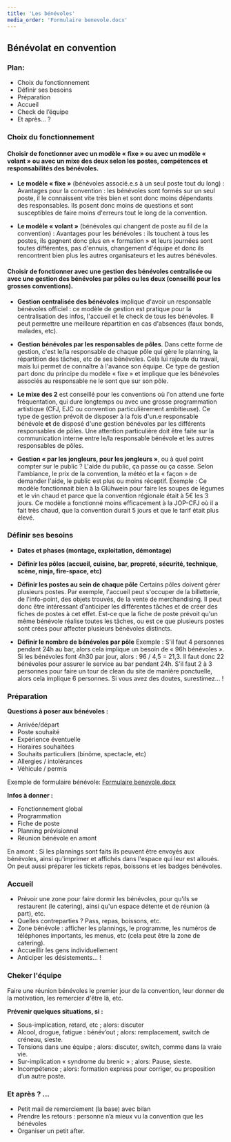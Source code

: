 ```yaml
---
title: 'Les bénévoles'
media_order: 'Formulaire benevole.docx'
---
```


## Bénévolat en convention

### Plan:  
- Choix du fonctionnement  
- Définir ses besoins  
- Préparation  
- Accueil  
- Check de l’équipe  
- Et après… ?

### Choix du fonctionnement  

#### Choisir de fonctionner avec un modèle « fixe » ou avec un modèle « volant » ou avec un mixe des deux selon les postes, compétences et responsabilités des bénévoles.

- **Le modèle « fixe »** (bénévoles associé.e.s à un seul poste tout du long) : 
Avantages pour la convention : les bénévoles sont formés sur un seul poste, il le connaissent vite très bien et sont donc moins dépendants des responsables. Ils posent donc moins de questions et sont susceptibles de faire moins d'erreurs tout le long de la convention.

- **Le modèle « volant »** (bénévoles qui changent de poste au fil de la convention) :
Avantages pour les bénévoles : ils touchent à tous les postes, ils gagnent donc plus en « formation » et leurs journées sont toutes différentes, pas d'ennuis, changement d'équipe et donc ils rencontrent bien plus les autres organisateurs et les autres bénévoles.

#### Choisir de fonctionner avec une gestion des bénévoles centralisée ou avec une gestion des bénévoles par pôles ou les deux (conseillé pour les grosses conventions).

- **Gestion centralisée des bénévoles** implique d'avoir un responsable bénévoles officiel : ce modèle de gestion est pratique pour la centralisation des infos, l'accueil et le check de tous les bénévoles. Il peut permettre une meilleure répartition en cas d'absences (faux bonds, malades, etc).

- **Gestion bénévoles par les responsables de pôles**. Dans cette forme de gestion, c'est le/la responsable de chaque pôle qui gère le planning, la répartition des tâches, etc de ses bénévoles. Cela lui rajoute du travail, mais lui permet de connaître à l'avance son équipe. Ce type de gestion part donc du principe du modèle « fixe » et implique que les bénévoles associés au responsable ne le sont que sur son pôle.

- **Le mixe des 2** est conseillé pour les conventions où l'on attend une forte fréquentation, qui dure longtemps ou avec une grosse programmation artistique (CFJ, EJC ou convention particulièrement ambitieuse). Ce type de gestion prévoit de disposer à la fois d'un.e responsable bénévole **et** de disposé d'une gestion bénévoles par les différents responsables de pôles. Une attention particulière doit être faite sur la communication interne entre le/la responsable bénévole et les autres responsables de pôles.

- **Gestion « par les jongleurs, pour les jongleurs »**, ou à quel point compter sur le public ?
L'aide du public, ça passe ou ça casse. Selon l'ambiance, le prix de la convention, la météo et la « façon » de demander l'aide, le public est plus ou moins réceptif. Exemple : Ce modèle fonctionnait bien à la Glühwein pour faire les soupes de légumes et le vin chaud et parce que la convention régionale était à 5€ les 3 jours. Ce modèle a fonctionné moins efficacement à la JOP-CFJ où il a fait très chaud, que la convention durait 5 jours et que le tarif était plus élevé.

### Définir ses besoins

- **Dates et phases (montage, exploitation, démontage)**

- **Définir les pôles (accueil, cuisine, bar, propreté, sécurité, technique, scène, ninja, fire-space, etc)**

- **Définir les postes au sein de chaque pôle**
Certains pôles doivent gérer plusieurs postes. Par exemple, l'accueil peut s'occuper de la billetterie, de l'info-point, des objets trouvés, de la vente de merchandising. Il peut donc être intéressant d'anticiper les différentes tâches et de créer des fiches de postes à cet effet. Est-ce que la fiche de poste prévoit qu'un même bénévole réalise toutes les tâches, ou est ce que plusieurs postes sont crées pour affecter plusieurs bénévoles distincts.   

- **Définir le nombre de bénévoles par pôle**
Exemple : 
S'il faut 4 personnes pendant 24h au bar, alors cela implique un besoin de « 96h bénévoles ». Si les bénévoles font 4h30 par jour, alors : 96 / 4,5 = 21,3. Il faut donc 22 bénévoles pour assurer le service au bar pendant 24h.
S'il faut 2 à 3 personnes pour faire un tour de clean du site de manière ponctuelle, alors cela implique 6 personnes.
Si vous avez des doutes, surestimez… !

### Préparation

**Questions à poser aux bénévoles :**
- Arrivée/départ
- Poste souhaité
- Expérience éventuelle
- Horaires souhaitées
- Souhaits particuliers (binôme, spectacle, etc)
- Allergies / intolérances
- Véhicule / permis

Exemple de formulaire bénévole: [Formulaire benevole.docx](Formulaire%20benevole.docx)

**Infos à donner :**
- Fonctionnement global
- Programmation
- Fiche de poste
- Planning prévisionnel
- Réunion bénévole en amont 

En amont : Si les plannings sont faits ils peuvent être envoyés aux bénévoles, ainsi qu'imprimer et affichés dans l'espace qui leur est alloués.
On peut aussi préparer les tickets repas, boissons et les badges bénévoles.

### Accueil 

- Prévoir une zone pour faire dormir les bénévoles, pour qu'ils se restaurent (le catering), ainsi qu'un espace détente et de réunion (à part), etc.
- Quelles contreparties ? Pass, repas, boissons, etc.
- Zone bénévole : afficher les plannings, le programme, les numéros de téléphones importants, les menus, etc (cela peut être la zone de catering).
- Accueillir les gens individuellement
- Anticiper les désistements… !

### Cheker l'équipe

Faire une réunion bénévoles le premier jour de la convention, leur donner de la motivation, les remercier d'être là, etc.

**Prévenir quelques situations, si :**
- Sous-implication, retard, etc ; alors: discuter
- Alcool, drogue, fatigue : bénév’out ; alors: remplacement, switch de créneau, sieste.
- Tensions dans une équipe ; alors: discuter, switch, comme dans la vraie vie.
- Sur-implication « syndrome du brenic » ; alors: Pause, sieste.
- Incompétence ; alors: formation express pour corriger, ou proposition d’un autre poste.

### Et après ? ...

- Petit mail de remerciement (la base) avec bilan
- Prendre les retours : personne n’a mieux vu la convention que les bénévoles
- Organiser un petit after.
